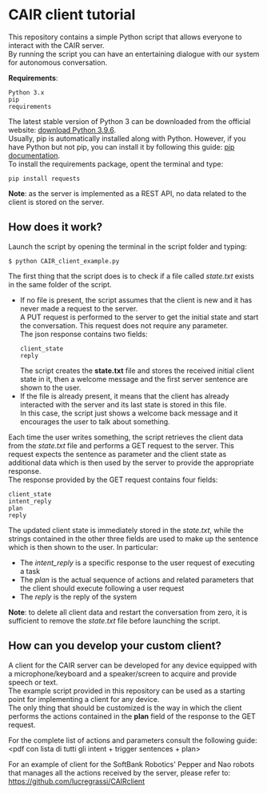# CAIR client tutorial
This repository contains a simple Python script that allows everyone to interact with the CAIR server.  
By running the script you can have an entertaining dialogue with our system for autonomous conversation.

**Requirements**: 
```
Python 3.x
pip
requirements
```
The latest stable version of Python 3 can be downloaded from the official website: [download Python 3.9.6](https://www.python.org/downloads/release/python-396/).   
Usually, pip is automatically installed along with Python. However, if you have Python but not pip, you can install it by following this guide: [pip documentation](https://pip.pypa.io/en/stable/installation/).  
To install the requirements package, opent the terminal and type:
```
pip install requests
```

**Note**: as the server is implemented as a REST API, no data related to the client is stored on the server.

## How does it work?
Launch the script by opening the terminal in the script folder and typing:
```
$ python CAIR_client_example.py
```
The first thing that the script does is to check if a file called *state.txt* exists in the same folder of the script. 
* If no file is present, the script assumes that the client is new and it has never made a request to the server.  
  A PUT request is performed to the server to get the initial state and start the conversation. This request does not require any parameter.  
  The json response contains two fields:
  ```
  client_state
  reply
  ```
  The script creates the **state.txt** file and stores the received initial client state in it, then a welcome message and the first server sentence are shown to the user.
* If the file is already present, it means that the client has already interacted with the server and its last state is stored in this file.  
  In this case, the script just shows a welcome back message and it encourages the user to talk about something.
  
Each time the user writes something, the script retrieves the client data from the *state.txt* file and performs a GET request to the server. This request expects the sentence as parameter and the client state as additional data which is then used by the server to provide the appropriate response.  
The response provided by the GET request contains four fields:
```
client_state
intent_reply
plan
reply
```
The updated client state is immediately stored in the *state.txt*, while the strings contained in the other three fields are used to make up the sentence which is then shown to the user. In particular:
* The *intent_reply* is a specific response to the user request of executing a task 
* The *plan* is the actual sequence of actions and related parameters that the client should execute following a user request
* The *reply* is the reply of the system

**Note**: to delete all client data and restart the conversation from zero, it is sufficient to remove the *state.txt* file before launching the script.

## How can you develop your custom client?
A client for the CAIR server can be developed for any device equipped with a microphone/keyboard and a speaker/screen to acquire and provide speech or text.  
The example script provided in this repository can be used as a starting point for implementing a client for any device.  
The only thing that should be customized is the way in which the client performs the actions contained in the **plan** field of the response to the GET request.

For the complete list of actions and parameters consult the following guide: <pdf con lista di tutti gli intent + trigger sentences + plan>

For an example of client for the SoftBank Robotics' Pepper and Nao robots that manages all the actions received by the server, please refer to: https://github.com/lucregrassi/CAIRclient

